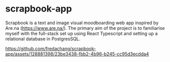 # scrapbook-app

Scrapbook is a text and image visual moodboarding web app inspired by Are.na (https://www.are.na/). The primary aim of the project is to familiarise myself with the full-stack set up using React Typescript and setting up a relational database in PostgresSQL. 

https://github.com/fredachang/scrapbook-app/assets/128881398/23be3438-fbb2-4b96-b245-cc95d3ecdda4

